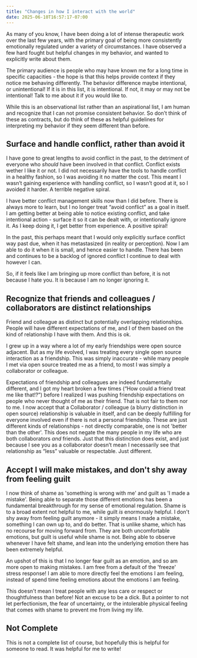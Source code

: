```yaml
---
title: "Changes in how I interact with the world"
date: 2025-06-10T16:57:17-07:00
---
```


As many of you know, I have been doing a lot of intense therapeutic work over the last few years, with the primary goal of being more consistently emotionally regulated under a variety of circumstances. I have observed a few hard fought but helpful changes in my behavior, and wanted to explicitly write about them.

The primary audience is people who may have known me for a long time in specific capacities - the hope is that this helps provide context if they notice me behaving differently. The behavior difference maybe intentional, or unintentional! If it is in this list, it is intentional. If not, it may or may not be intentional! Talk to me about it if you would like to.

While this is an observational list rather than an aspirational list, I am human and recognize that I can not promise consistent behavior. So don’t think of these as contracts, but do think of these as helpful guidelines for interpreting my behavior if they seem different than before.

## Surface and handle conflict, rather than avoid it

I have gone to great lengths to avoid conflict in the past, to the detriment of everyone who *should* have been involved in that conflict. Conflict exists wether I like it or not. I did not necessarily have the tools to handle conflict in a healthy fashion, so I was avoiding it no matter the cost. This meant I wasn’t gaining experience with handling conflict, so I wasn’t good at it, so I avoided it harder. A terrible negative spiral.

I have better conflict management skills now than I did before. There is always more to learn, but I no longer treat “avoid conflict” as a goal in itself. I am getting better at being able to notice existing conflict, and take intentional action - surface it so it can be dealt with, or intentionally ignore it. As I keep doing it, I get better from experience. A positive spiral!

In the past, this perhaps meant that I would only explicitly surface conflict way past due, when it has metastasized (in reality or perception). Now I am able to do it when it is small, and hence easier to handle. There has been and continues to be a backlog of ignored conflict I continue to deal with however I can.

So, if it feels like I am bringing up more conflict than before, it is not because I hate you. It is because I am no longer ignoring it.

## Recognize that friends and colleagues / collaborators are distinct relationships

Friend and colleague as distinct but potentially overlapping relationships. People will have different expectations of me, and I of them based on the kind of relationship I have with them. And this is ok.

I grew up in a way where a lot of my early friendships were open source adjacent. But as my life evolved, I was treating every single open source interaction as a friendship. This was simply inaccurate - while many people I met via open source treated me as a friend, to most I was simply a collaborator or colleague.

Expectations of friendship and colleagues are indeed fundamentally different, and I got my heart broken a few times (“How could a friend treat me like that!?”) before I realized I was pushing friendship expectations on people who never thought of me as their friend. That is not fair to them nor to me. I now accept that a Collaborator / colleague (a blurry distinction in open source) relationship is valuable in itself, and can be deeply fulfilling for everyone involved even if there is not a personal friendship. These are just different kinds of relationships - not directly comparable, one is not 'better than the other'. This does not negate the many people in my life who are both collaborators *and* friends. Just that this distinction does exist, and just because I see you as a collaborator doesn’t mean I necessarily see that relationship as “less” valuable or respectable. Just different.

## Accept I will make mistakes, and don't shy away from feeling guilt

I now think of shame as 'something is wrong with me' and guilt as 'I made a mistake'. Being able to separate those different emotions has been a fundamental breakthrough for my sense of emotional regulation. Shame is to a broad extent not helpful to me, while guilt *is* enormously helpful. I don't shy away from feeling guilt anymore - it simply means I made a mistake, something I can own up to, and do better. That is unlike shame, which has no recourse for moving forward from. They are both uncomfortable emotions, but guilt is useful while shame is not. Being able to observe whenever I have felt shame, and lean into the underlying emotion there has been extremely helpful.

An upshot of this is that I no longer fear guilt as an emotion, and so am more open to making mistakes. I am free from a default of the 'freeze' stress response! I am able to more directly feel the emotions I am feeling, instead of spend time feeling emotions about the emotions I am feeling.

This doesn't mean I treat people with any less care or respect or thoughtfulness than before! Not an excuse to be a dick. But a pointer to not let perfectionism, the fear of uncertainty, or the intolerable physical feeling that comes with shame to prevent me from living my life.

## Not Complete

This is not a complete list of course, but hopefully this is helpful for someone to read. It was helpful for me to write!

